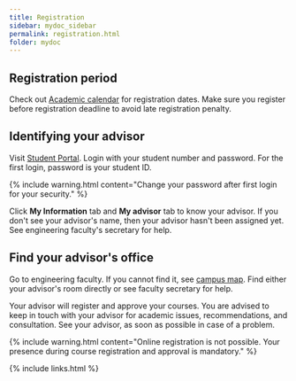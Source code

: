 ```yaml
---
title: Registration
sidebar: mydoc_sidebar
permalink: registration.html
folder: mydoc
---
```


## Registration period

Check out [Academic calendar](https://portal.gaueng.org/calendar/cal.php) for registration dates. Make sure you register before registration deadline to avoid late registration penalty.

## Identifying your advisor

Visit [Student Portal](https://student.gau.edu.tr/). Login with your student number and password. For the first login, password is your student ID.

{% include warning.html content="Change your password after first login for your security." %}

Click **My Information** tab and **My advisor** tab to know your advisor. If you don't see your advisor's name, then your advisor hasn't been assigned yet. See engineering faculty's secretary for help.

## Find your advisor's office

Go to engineering faculty. If you cannot find it, see [campus map](https://portal.gaueng.org/gaumap/GAUmap.html). Find either your advisor's room directly or see faculty secretary for help.

Your advisor will register and approve your courses. You are advised to keep in touch with your advisor for academic issues, recommendations, and consultation. See your advisor, as soon as possible in case of a problem.

{% include warning.html content="Online registration is not possible. Your presence during course registration and approval is mandatory." %}

{% include links.html %}
